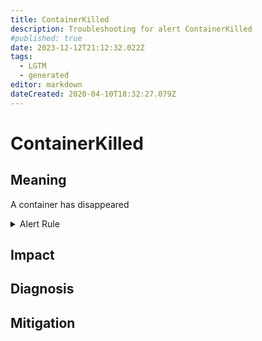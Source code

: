 ```yaml
---
title: ContainerKilled
description: Troubleshooting for alert ContainerKilled
#published: true
date: 2023-12-12T21:12:32.022Z
tags: 
  - LGTM
  - generated
editor: markdown
dateCreated: 2020-04-10T18:32:27.079Z
---
```


# ContainerKilled

## Meaning
[//]: # "Short paragraph that explains what the alert means"
A container has disappeared

<details>
  <summary>Alert Rule</summary>

{{% rule "docker-containers/google-cadvisor.yml" "ContainerKilled" %}}

{{% comment %}}

```yaml
alert: ContainerKilled
expr: time() - container_last_seen > 60
for: 0m
labels:
    severity: warning
annotations:
    summary: Container killed (instance {{ $labels.instance }})
    description: |-
        A container has disappeared
          VALUE = {{ $value }}
          LABELS = {{ $labels }}
    runbook: https://github.com/srerun/prometheus-alerts/blob/main/content/runbooks/google-cadvisor/ContainerKilled.md

```

{{% /comment %}}

</details>


## Impact
[//]: # "What could / will happen if the alert is not addressed"



## Diagnosis
[//]: # "Steps to take to identify the cause of the problem"



## Mitigation
[//]: # "The steps necessary to resolve the alert"
